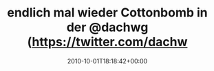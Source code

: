 ---
retweeted: false
source: <a href="http://twitter.com/#!/download/ipad" rel="nofollow">Twitter for iPad</a>
entities:
  hashtags: []
  symbols: []
  user_mentions:
  - name: Die Z99
    screen_name: dachwg
    indices:
    - '37'
    - '44'
    id_str: '91882733'
    id: '91882733'
  urls: []
display_text_range:
- '0'
- '81'
favorite_count: '0'
id_str: '26104033726'
truncated: false
retweet_count: '0'
id: '26104033726'
created_at: Fri Oct 01 18:18:42 +0000 2010
favorited: false
full_text: endlich mal wieder Cottonbomb in der [@dachwg](https://twitter.com/dachwg)
  Jukebox. Ewig lang nich mehr gehört.
lang: de
tags:
- pesos/twitter
date: '2010-10-01T18:18:42+00:00'
src: https://twitter.com/bascht/status/26104033726
original_url: https://twitter.com/bascht/status/26104033726
type: twitter_tweet
text: endlich mal wieder Cottonbomb in der [@dachwg](https://twitter.com/dachwg) Jukebox.
  Ewig lang nich mehr gehört.
title: endlich mal wieder Cottonbomb in der @dachwg (https://twitter.com/dachw

---